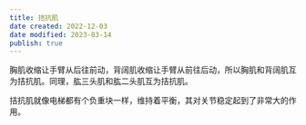 ```yaml
---
title: 拮抗肌
date created: 2022-12-03
date modified: 2023-03-14
publish: true
---
```


胸肌收缩让手臂从后往前动，背阔肌收缩让手臂从前往后动，所以胸肌和背阔肌互为拮抗肌。同理，肱三头肌和肱二头肌互为拮抗肌。

拮抗肌就像电梯都有个负重块一样，维持着平衡，其对关节稳定起到了非常大的作用。